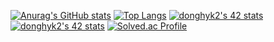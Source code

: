 [![Anurag's GitHub stats](https://github-readme-stats.vercel.app/api?username=donghyun1998&count_private=true&show_icons=true&theme=github_dark)](https://github.com/anuraghazra/github-readme-stats)
[![Top Langs](https://github-readme-stats.vercel.app/api/top-langs/?username=donghyun1998&layout=compact&theme=github_dark)](https://github.com/anuraghazra/github-readme-stats)
[![donghyk2's 42 stats](https://badge42.vercel.app/api/v2/cla9j0qk400110fl7756pbhha/stats?cursusId=21&coalitionId=88)](https://github.com/JaeSeoKim/badge42)
[![donghyk2's 42 stats](https://badge42.vercel.app/api/v2/cla9j0qk400110fl7756pbhha/stats?cursusId=9&coalitionId=piscine)](https://github.com/JaeSeoKim/badge42)
[![Solved.ac Profile](http://mazassumnida.wtf/api/v2/generate_badge?boj=dong1998)](https://solved.ac/dong1998/)
